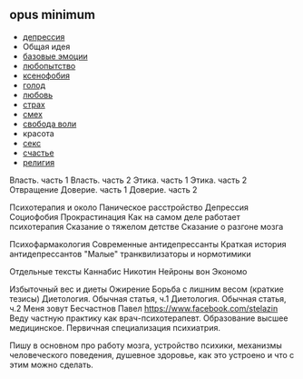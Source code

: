 ## opus minimum
* [депрессия](депрессия.md)
* Общая идея
* [базовые эмоции](базовые%20эмоции.md)
* [любопытство](monkey%20inside.md)
* [ксенофобия](ксенофобия.md) 
* [голод](голод.md) 
* [любовь](любовь.md)  
* [страх](страх.md)  
* [смех](смех.md) 
* [свобода воли](свобода%20воли%20или%20денежное%20вознаграждение.md) 
* красота
* [секс](секс.md) 
* [счастье](счастье.md) 
* [религия](Религия.md) 


Власть. часть 1
Власть. часть 2
Этика. часть 1
Этика. часть 2
Отвращение
Доверие. часть 1
Доверие. часть 2

Психотерапия и около
Паническое расстройство
Депрессия 
Социофобия
Прокрастинация 
Как на самом деле работает психотерапия 
Сказание о тяжелом детстве 
Сказание о разгоне мозга

Психофармакология
Современные антидепрессанты
Краткая история антидепрессантов
"Малые" транквилизаторы и нормотимики

Отдельные тексты
Каннабис
Никотин
Нейроны вон Экономо

Избыточный вес и диеты
Ожирение
Борьба с лишним весом (краткие тезисы)
Диетология. Обычная статья, ч.1
Диетология. Обычная статья, ч.2
Меня зовут Бесчастнов Павел https://www.facebook.com/stelazin
Веду частную практику как врач-психотерапевт.
Образование высшее медицинское. Первичная специализация психиатрия.

Пишу в основном про работу мозга, устройство психики, механизмы человеческого поведения, душевное здоровье, как это устроено и что с этим можно сделать.
